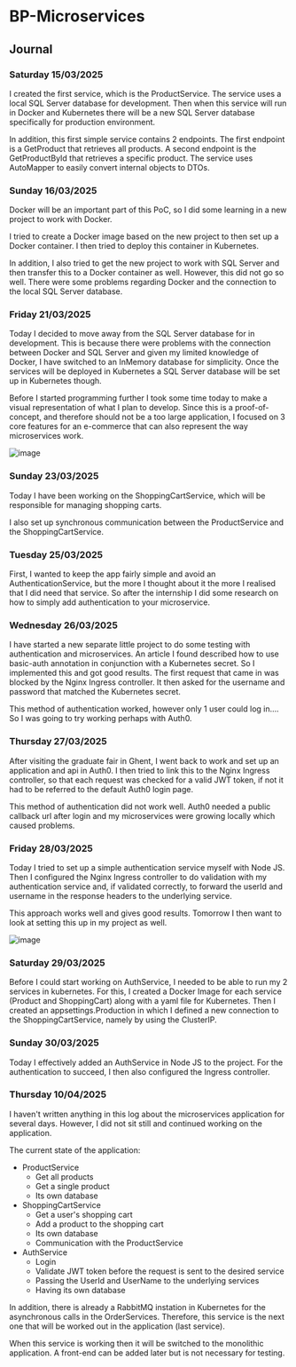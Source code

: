 # BP-Microservices

## Journal

### Saturday 15/03/2025

I created the first service, which is the ProductService. The service uses a local SQL Server database for development. Then when this service will run in Docker and Kubernetes there will be a new SQL Server database specifically for production environment.

In addition, this first simple service contains 2 endpoints. The first endpoint is a GetProduct that retrieves all products. A second endpoint is the GetProductById that retrieves a specific product. The service uses AutoMapper to easily convert internal objects to DTOs.

### Sunday 16/03/2025

Docker will be an important part of this PoC, so I did some learning in a new project to work with Docker.

I tried to create a Docker image based on the new project to then set up a Docker container. I then tried to deploy this container in Kubernetes.

In addition, I also tried to get the new project to work with SQL Server and then transfer this to a Docker container as well. However, this did not go so well. There were some problems regarding Docker and the connection to the local SQL Server database.

### Friday 21/03/2025

Today I decided to move away from the SQL Server database for in development. This is because there were problems with the connection between Docker and SQL Server and given my limited knowledge of Docker, I have switched to an InMemory database for simplicity. Once the services will be deployed in Kubernetes a SQL Server database will be set up in Kubernetes though.

Before I started programming further I took some time today to make a visual representation of what I plan to develop. Since this is a proof-of-concept, and therefore should not be a too large application, I focused on 3 core features for an e-commerce that can also represent the way microservices work.

![image](https://github.com/user-attachments/assets/7e2afaf2-07a5-447d-9888-3b77f2f6f855)

### Sunday 23/03/2025

Today I have been working on the ShoppingCartService, which will be responsible for managing shopping carts. 

I also set up synchronous communication between the ProductService and the ShoppingCartService.

### Tuesday 25/03/2025

First, I wanted to keep the app fairly simple and avoid an AuthenticationService, but the more I thought about it the more I realised that I did need that service. So after the internship I did some research on how to simply add authentication to your microservice.

### Wednesday 26/03/2025

I have started a new separate little project to do some testing with authentication and microservices. An article I found described how to use basic-auth annotation in conjunction with a Kubernetes secret. So I implemented this and got good results. The first request that came in was blocked by the Nginx Ingress controller. It then asked for the username and password that matched the Kubernetes secret.

This method of authentication worked, however only 1 user could log in.... So I was going to try working perhaps with Auth0.

### Thursday 27/03/2025

After visiting the graduate fair in Ghent, I went back to work and set up an application and api in Auth0. I then tried to link this to the Nginx Ingress controller, so that each request was checked for a valid JWT token, if not it had to be referred to the default Auth0 login page.

This method of authentication did not work well. Auth0 needed a public callback url after login and my microservices were growing locally which caused problems.

### Friday 28/03/2025

Today I tried to set up a simple authentication service myself with Node JS. Then I configured the Nginx Ingress controller to do validation with my authentication service and, if validated correctly, to forward the userId and username in the response headers to the underlying service.

This approach works well and gives good results. Tomorrow I then want to look at setting this up in my project as well.

![image](https://github.com/user-attachments/assets/cc7d44e3-5c40-470d-a071-4a58c9838c24)

### Saturday 29/03/2025

Before I could start working on AuthService, I needed to be able to run my 2 services in kubernetes. For this, I created a Docker Image for each service (Product and ShoppingCart) along with a yaml file for Kubernetes. Then I created an appsettings.Production in which I defined a new connection to the ShoppingCartService, namely by using the ClusterIP.

### Sunday 30/03/2025

Today I effectively added an AuthService in Node JS to the project. For the authentication to succeed, I then also configured the Ingress controller.

### Thursday 10/04/2025

I haven't written anything in this log about the microservices application for several days. However, I did not sit still and continued working on the application.

The current state of the application:
- ProductService
  - Get all products
  - Get a single product
  - Its own database
- ShoppingCartService
  - Get a user's shopping cart
  - Add a product to the shopping cart
  - Its own database
  - Communication with the ProductService
- AuthService
  - Login
  - Validate JWT token before the request is sent to the desired service
  - Passing the UserId and UserName to the underlying services
  - Having its own database

In addition, there is already a RabbitMQ instation in Kubernetes for the asynchronous calls in the OrderServices. Therefore, this service is the next one that will be worked out in the application (last service).

When this service is working then it will be switched to the monolithic application. A front-end can be added later but is not necessary for testing.
